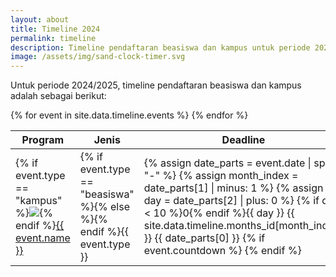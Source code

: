 ```yaml
---
layout: about
title: Timeline 2024
permalink: timeline
description: Timeline pendaftaran beasiswa dan kampus untuk periode 2024/2025. Lihat jadwal pendaftaran kampus dan beasiswa terkini di Amerika Serikat.
image: /assets/img/sand-clock-timer.svg
---
```


Untuk periode 2024/2025, timeline pendaftaran beasiswa dan kampus adalah sebagai berikut:

<div class="col-md-12">
    <table class="table">
        <thead>
            <tr>
                <th class="event-column">Program</th>
                <th>Jenis</th>
                <th class="date-column">Deadline</th>
            </tr>
        </thead>
        <tbody>
        {% for event in site.data.timeline.events %}
            <tr>
                <td>
                    {% if event.type == "kampus" %}<img class="campus-icon" src="assets/icons/{{ event.school }}.ico">{% endif %}<a href="{{ event.web }}">{{ event.name }}</a></td>
                <td>
                {% if event.type == "beasiswa" %}<span class="badge-beasiswa">{% else %}<span class="badge-kampus">{% endif %}{{ event.type }}</span></td>
                <td>
                    {% assign date_parts = event.date | split: "-" %}
                    {% assign month_index = date_parts[1] | minus: 1 %}
                    {% assign day = date_parts[2] | plus: 0 %}
                    {% if day < 10 %}0{% endif %}{{ day }} {{ site.data.timeline.months_id[month_index] }} {{ date_parts[0] }}
                    {% if event.countdown %}
                        <span class="badge" id="countdown{{ forloop.index }}"></span>
                    {% endif %}
                </td>
            </tr>
        {% endfor %}
        </tbody>
    </table>
</div>
